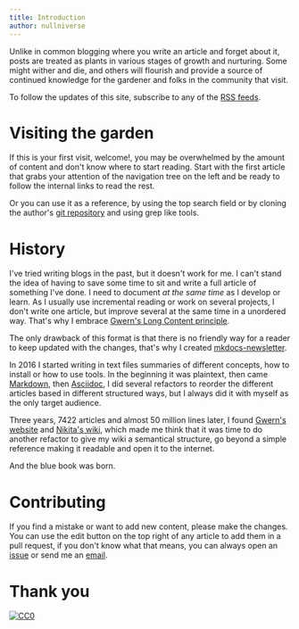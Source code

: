 ```yaml
---
title: Introduction
author: nullniverse
---
```


Unlike in common blogging where you write an article and forget about it, posts
are treated as plants in various stages of growth and nurturing. Some might
wither and die, and others will flourish and provide a source of continued
knowledge for the gardener and folks in the community that visit.

To follow the updates of this site, subscribe to any of the
[RSS feeds](https://memo.nullniverse.xyz/newsletter/0_newsletter_index/).

# Visiting the garden

If this is your first visit, welcome!, you may be overwhelmed by the amount of
content and don't know where to start reading. Start with the first article that
grabs your attention of the navigation tree on the left and be ready to follow
the internal links to read the rest.

Or you can use it as a reference, by using the top search field or by cloning
the author's [git repository](https://github.com/lyz-code/blue-book) and using grep like
tools.

# History

I've tried writing blogs in the past, but it doesn't work for me. I can't stand
the idea of having to save some time to sit and write a full article of
something I've done. I need to document *at the same time* as I develop or
learn. As I usually use incremental reading or work on several projects, I don't
write one article, but improve several at the same time in a unordered way.
That's why I embrace
[Gwern's Long Content principle](https://www.gwern.net/About#long-content).

The only drawback of this format is that there is no friendly way for a reader
to keep updated with the changes, that's why I created
[mkdocs-newsletter](https://lyz-code.github.io/mkdocs-newsletter/).

In 2016 I started writing in text files summaries of different concepts, how to
install or how to use tools. In the beginning it was plaintext, then came
[Markdown](https://en.wikipedia.org/wiki/Markdown), then
[Asciidoc](https://en.wikipedia.org/wiki/AsciiDoc), I did several refactors to
reorder the different articles based in different structured ways, but I always
did it with myself as the only target audience.

Three years, 7422 articles and almost 50 million lines later, I found
[Gwern's website](https://www.gwern.net/) and
[Nikita's wiki](https://wiki.nikitavoloboev.xyz), which made me think that it
was time to do another refactor to give my wiki a semantical structure, go
beyond a simple reference making it readable and open it to the internet.

And the blue book was born.

# Contributing

If you find a mistake or want to add new content, please make the changes. You
can use the edit button on the top right of any article to add them in a pull
request, if you don't know what that means, you can always open an
[issue](https://memo.nullniverse.xyz/issues/new) or send me an
[email](https://blog.nullniverse.xyz/#_osint_me).

# Thank you

[![CC0](https://img.shields.io/badge/license-CC0-0a0a0a.svg?style=flat&colorA=0a0a0a)](https://creativecommons.org/publicdomain/zero/1.0/)
